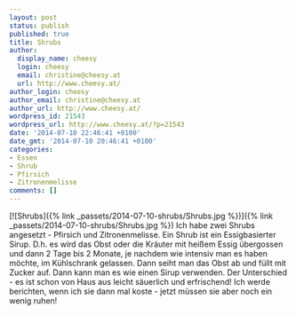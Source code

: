 ```yaml
---
layout: post
status: publish
published: true
title: Shrubs
author:
  display_name: cheesy
  login: cheesy
  email: christine@cheesy.at
  url: http://www.cheesy.at/
author_login: cheesy
author_email: christine@cheesy.at
author_url: http://www.cheesy.at/
wordpress_id: 21543
wordpress_url: http://www.cheesy.at/?p=21543
date: '2014-07-10 22:46:41 +0100'
date_gmt: '2014-07-10 20:46:41 +0100'
categories:
- Essen
- Shrub
- Pfirsich
- Zitronenmelisse
comments: []
---
```

[![Shrubs]({% link _passets/2014-07-10-shrubs/Shrubs.jpg %})]({% link _passets/2014-07-10-shrubs/Shrubs.jpg %})
Ich habe zwei Shrubs angesetzt - Pfirsich und Zitronenmelisse. Ein Shrub ist ein Essigbasierter Sirup. D.h. es wird das Obst oder die Kräuter mit heißem Essig übergossen und dann 2 Tage bis 2 Monate, je nachdem wie intensiv man es haben möchte, im Kühlschrank gelassen. Dann seiht man das Obst ab und füllt mit Zucker auf. Dann kann man es wie einen Sirup verwenden.
Der Unterschied - es ist schon von Haus aus leicht säuerlich und erfrischend!
Ich werde berichten, wenn ich sie dann mal koste - jetzt müssen sie aber noch ein wenig ruhen!
